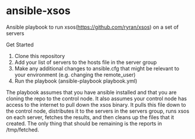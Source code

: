 # ansible-xsos
Ansible playbook to run xsos(<https://github.com/ryran/xsos>) on a set of servers

Get Started
1. Clone this repository
2. Add your list of servers to the hosts file in the server group
3. Make any additional changes to ansible.cfg that might be relevant to your environment (e.g. changing the remote_user)
4. Run the playbook (ansible-playbook playbook.yml)

The playbook assumes that you have ansible installed and that you are cloning the repo to the control node.  It also assumes your control node has access to the internet to pull down the xsos binary.  It pulls this file down to the control node, distributes it to the servers in the servers group, runs xsos on each server, fetches the results, and then cleans up the files that it created.  The only thing that should be remaining is the reports in /tmp/fetched.
